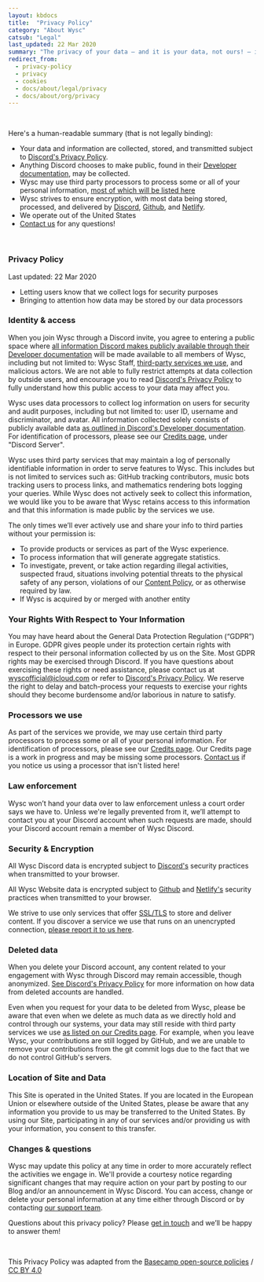 ```yaml
---
layout: kbdocs
title:  "Privacy Policy"
category: "About Wysc"
catsub: "Legal"
last_updated: 22 Mar 2020
summary: "The privacy of your data — and it is your data, not ours! — is at your perusal. Here's how we'll try to protect your data from the wild Internet west."
redirect_from:
  - privacy-policy
  - privacy
  - cookies
  - docs/about/legal/privacy
  - docs/about/org/privacy
---
```


<br>
<style>
.docspbody ul > li {
    margin-bottom: 0.5em;
}
</style>

Here's a human-readable summary (that is not legally binding):
- Your data and information are collected, stored, and transmitted subject to [Discord's Privacy Policy](https://discordapp.com/privacy).
- Anything Discord chooses to make public, found in their [Developer documentation](https://discordapp.com/developers/docs/intro), may be collected.
- Wysc may use third party processors to process some or all of your personal information, [most of which will be listed here](/docs/about/credits)
- Wysc strives to ensure encryption, with most data being stored, processed, and delivered by [Discord](https://discordapp.com/privacy), [Github](https://github.com/security), and [Netlify](https://www.netlify.com/security/).
- We operate out of the United States
- [Contact us](/docs/about/contact) for any questions!

<br>

### Privacy Policy

Last updated: 22 Mar 2020
- Letting users know that we collect logs for security purposes
- Bringing to attention how data may be stored by our data processors

### Identity & access

When you join Wysc through a Discord invite, you agree to entering a public space where [all information Discord makes publicly available through their Developer documentation](https://discordapp.com/developers/docs/intro) will be made available to all members of Wysc, including but not limited to: Wysc Staff, [third-party services we use](/docs/about/credits), and malicious actors. We are not able to fully restrict attempts at data collection by outside users, and encourage you to read [Discord's Privacy Policy](https://discordapp.com/privacy) to fully understand how this public access to your data may affect you.

Wysc uses data processors to collect log information on users for security and audit purposes, including but not limited to: user ID, username and discriminator, and avatar. All information collected solely consists of publicly available data [as outlined in Discord's Developer documentation](https://discordapp.com/developers/docs/intro). For identification of processors, please see our [Credits page](/docs/about/credits), under "Discord Server".

Wysc uses third party services that may maintain a log of personally identifiable information in order to serve features to Wysc. This includes but is not limited to services such as: GitHub tracking contributors, music bots tracking users to process links, and mathematics rendering bots logging your queries. While Wysc does not actively seek to collect this information, we would like you to be aware that Wysc retains access to this information and that this information is made public by the services we use.

The only times we’ll ever actively use and share your info to third parties without your permission is:

- To provide products or services as part of the Wysc experience.
- To process information that will generate aggregate statistics.
- To investigate, prevent, or take action regarding illegal activities, suspected fraud, situations involving potential threats to the physical safety of any person, violations of our [Content Policy](/docs/discord/content), or as otherwise required by law.
- If Wysc is acquired by or merged with another entity


### Your Rights With Respect to Your Information

You may have heard about the General Data Protection Regulation (“GDPR”) in Europe. GDPR gives people under its protection certain rights with respect to their personal information collected by us on the Site. Most GDPR rights may be exercised through Discord. If you have questions about exercising these rights or need assistance, please contact us at [wyscofficial@icloud.com](/docs/about/contact) or refer to [Discord's Privacy Policy](https://discordapp.com/privacy). We reserve the right to delay and batch-process your requests to exercise your rights should they become burdensome and/or laborious in nature to satisfy.


### Processors we use

As part of the services we provide, we may use certain third party processors to process some or all of your personal information. For identification of processors, please see our [Credits page](/docs/about/credits). Our Credits page is a work in progress and may be missing some processors. [Contact us](/docs/about/contact) if you notice us using a processor that isn't listed here!


### Law enforcement

Wysc won’t hand your data over to law enforcement unless a court order says we have to. Unless we're legally prevented from it, we’ll attempt to contact you at your Discord account when such requests are made, should your Discord account remain a member of Wysc Discord.


### Security & Encryption

All Wysc Discord data is encrypted subject to [Discord's](https://discordapp.com/privacy) security practices when transmitted to your browser.

All Wysc Website data is encrypted subject to [Github](https://github.com/security) and [Netlify's](https://www.netlify.com/security/) security practices when transmitted to your browser.

We strive to use only services that offer [SSL/TLS](https://en.wikipedia.org/wiki/Transport_Layer_Security) to store and deliver content. If you discover a service we use that runs on an unencrypted connection, [please report it to us here](/docs/about/contact).


### Deleted data

When you delete your Discord account, any content related to your engagement with Wysc through Discord may remain accessible, though anonymized. [See Discord's Privacy Policy](https://discordapp.com/privacy) for more information on how data from deleted accounts are handled.

Even when you request for your data to be deleted from Wysc, please be aware that even when we delete as much data as we directly hold and control through our systems, your data may still reside with third party services we use [as listed on our Credits page](/docs/about/credits). For example, when you leave Wysc, your contributions are still logged by GitHub, and we are unable to remove your contributions from the git commit logs due to the fact that we do not control GitHub's servers.


### Location of Site and Data

This Site is operated in the United States. If you are located in the European Union or elsewhere outside of the United States, please be aware that any information you provide to us may be transferred to the United States. By using our Site, participating in any of our services and/or providing us with your information, you consent to this transfer.


### Changes & questions

Wysc may update this policy at any time in order to more accurately reflect the activities we engage in. We'll provide a courtesy notice regarding significant changes that may require action on your part by posting to our Blog and/or an announcement in Wysc Discord. You can access, change or delete your personal information at any time either through Discord or by contacting [our support team](/docs/about/contact).

Questions about this privacy policy? Please [get in touch](/docs/about/contact) and we’ll be happy to answer them!

<br>

This Privacy Policy was adapted from the [Basecamp open-source policies](https://github.com/basecamp/policies) / [CC BY 4.0](https://creativecommons.org/licenses/by/4.0/)